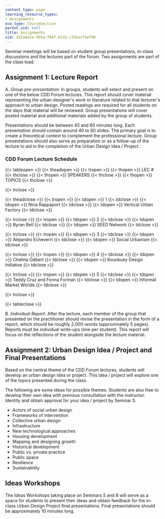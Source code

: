 ```yaml
---
content_type: page
learning_resource_types:
- Assignments
ocw_type: CourseSection
parent_uid: null
title: Assignments
uid: 422a0a1a-9b5a-f64f-6132-c32becfeef90
---
```


Seminar meetings will be based on student group presentations, in-class discussions and the lectures part of the forum. Two assignments are part of the class load.

Assignment 1: Lecture Report
----------------------------

A. _Group pre-presentation_: In groups, students will select and present on one of the below CDD Forum lectures. This report should cover material representing the urban designer's work or literature related to that lecturer's approach to urban design. Posted readings are required for all students on the days that material will be reviewed. Group presentations will cover posted material and additional materials added by the group of students.

Presentations should be between 45 and 60 minutes long. Each presentation should contain around 40 to 60 slides. The primary goal is to create a theoretical context to complement the professional lecture. Group presentations should also serve as preparation or as a follow-up of the lecture to aid in the completion of the Urban Design Idea / Project.

### CDD Forum Lecture Schedule

{{< tableopen >}}
{{< theadopen >}}
{{< tropen >}}
{{< thopen >}}
LEC #
{{< thclose >}}
{{< thopen >}}
SPEAKERS
{{< thclose >}}
{{< thopen >}}
TOPICS
{{< thclose >}}

{{< trclose >}}

{{< theadclose >}}
{{< tropen >}}
{{< tdopen >}}
1
{{< tdclose >}}
{{< tdopen >}}
Nina Rappaport
{{< tdclose >}}
{{< tdopen >}}
Vertical Urban Factory
{{< tdclose >}}

{{< trclose >}}
{{< tropen >}}
{{< tdopen >}}
2
{{< tdclose >}}
{{< tdopen >}}
Byran Bell
{{< tdclose >}}
{{< tdopen >}}
SEED Network
{{< tdclose >}}

{{< trclose >}}
{{< tropen >}}
{{< tdopen >}}
3
{{< tdclose >}}
{{< tdopen >}}
Alejandro Echeverri
{{< tdclose >}}
{{< tdopen >}}
Social Urbanism
{{< tdclose >}}

{{< trclose >}}
{{< tropen >}}
{{< tdopen >}}
4
{{< tdclose >}}
{{< tdopen >}}
Chelina Odbert
{{< tdclose >}}
{{< tdopen >}}
Kounkuey Design Initiative
{{< tdclose >}}

{{< trclose >}}
{{< tropen >}}
{{< tdopen >}}
5
{{< tdclose >}}
{{< tdopen >}}
Teddy Cruz and Fonna Forman
{{< tdclose >}}
{{< tdopen >}}
Informal Market Worlds
{{< tdclose >}}

{{< trclose >}}

{{< tableclose >}}

B. _Individual Report_: After the lecture, each member of the group that presented on the practitioner should revise the presentation in the form of a report, which should be roughly 2,000-words (approximately 5 pages). Reports must be individual write-ups (one per student). This report will focus on the reflections of the student alongside the lecture material.

Assignment 2: Urban Design Idea / Project and Final Presentations
-----------------------------------------------------------------

Based on the central theme of the CDD Forum lectures, students will develop an urban design idea or project. This idea / project will explore one of the topics presented during the class.

The following are some ideas for possible themes. Students are also free to develop their own idea with previous consultation with the instructor. Identity and obtain approval for your idea / project by Seminar 5.

*   Actors of social urban design
*   Frameworks of intervention
*   Collective urban design
*   Infrastructure
*   New technological approaches
*   Housing development
*   Mapping and designing growth
*   Historical development
*   Public vs. private practice
*   Public space
*   Resilience
*   Sustainability

Ideas Workshops
---------------

The Ideas Workshops taking place on Seminars 5 and 8 will serve as a space for students to present their ideas and obtain feedback for the in-class Urban Design Project final presentations. Final presentations should be approximately 10 minutes long.